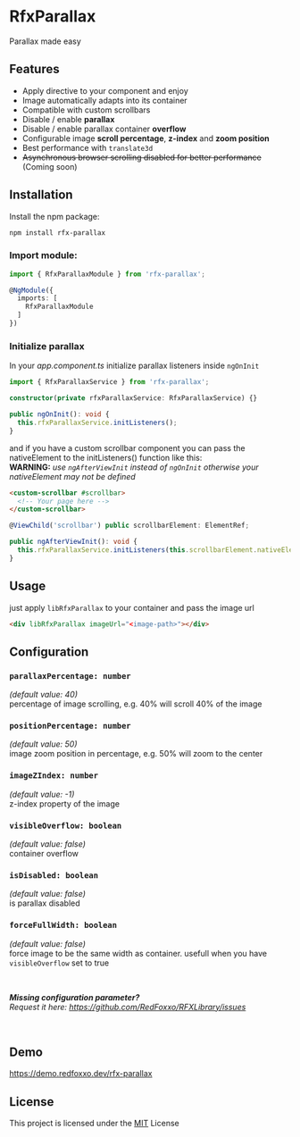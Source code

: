 # RfxParallax

Parallax made easy

## Features

- Apply directive to your component and enjoy
- Image automatically adapts into its container
- Compatible with custom scrollbars
- Disable / enable **parallax**
- Disable / enable parallax container **overflow**
- Configurable image **scroll percentage**, **z-index** and **zoom position**
- Best performance with `translate3d`
- ~~Asynchronous browser scrolling disabled for better performance~~ (Coming soon)

## Installation

Install the npm package:
```bash
npm install rfx-parallax
```

### Import module:

```typescript
import { RfxParallaxModule } from 'rfx-parallax';

@NgModule({
  imports: [
    RfxParallaxModule
  ]
})
```

### Initialize parallax

In your *app.component.ts* initialize parallax listeners inside `ngOnInit`
```typescript
import { RfxParallaxService } from 'rfx-parallax';

constructor(private rfxParallaxService: RfxParallaxService) {}

public ngOnInit(): void {
  this.rfxParallaxService.initListeners();
}
```

and if you have a custom scrollbar component you can pass the nativeElement
to the initListeners() function like this:<br />
**WARNING:** *use `ngAfterViewInit` instead of `ngOnInit` otherwise your nativeElement
may not be defined*
```html
<custom-scrollbar #scrollbar>
  <!-- Your page here -->
</custom-scrollbar>
```
```typescript
@ViewChild('scrollbar') public scrollbarElement: ElementRef;

public ngAfterViewInit(): void {
  this.rfxParallaxService.initListeners(this.scrollbarElement.nativeElement);
}
```

## Usage

just apply `libRfxParallax` to your container and pass the image url
```html
<div libRfxParallax imageUrl="<image-path>"></div>
```

## Configuration

### ``parallaxPercentage: number``
*(default value: 40)*<br />
percentage of image scrolling, e.g. 40% will scroll 40% of the image

### ``positionPercentage: number``
*(default value: 50)*<br />
image zoom position in percentage, e.g. 50% will zoom to the center

### ``imageZIndex: number``
*(default value: -1)*<br />
z-index property of the image

### ``visibleOverflow: boolean``
*(default value: false)*<br />
container overflow

### ``isDisabled: boolean``
*(default value: false)*<br />
is parallax disabled

### ``forceFullWidth: boolean``
*(default value: false)*<br />
force image to be the same width as container.
usefull when you have `visibleOverflow` set to true

<br />

**_Missing configuration parameter?_**<br />
*Request it here: https://github.com/RedFoxxo/RFXLibrary/issues*

<br />

## Demo

https://demo.redfoxxo.dev/rfx-parallax

## License

This project is licensed under the [MIT](http://vjpr.mit-license.org) License
